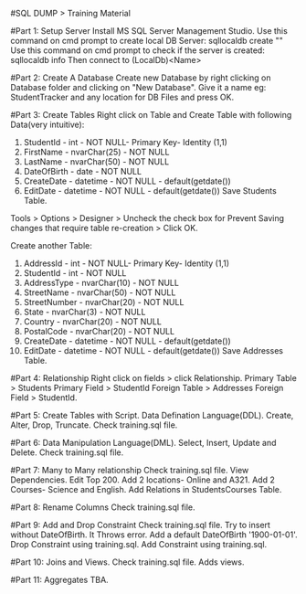 #SQL DUMP > Training Material

#Part 1: Setup Server
Install MS SQL Server Management Studio.
Use this command on cmd prompt to create local DB Server: sqllocaldb create "<Name>"
Use this command on cmd prompt to check if the server is created: sqllocaldb info
Then connect to (LocalDb)\<Name>

#Part 2: Create A Database
Create new Database by right clicking on Database folder and clicking on "New Database".
Give it a name eg: StudentTracker and any location for DB Files and press OK.

#Part 3: Create Tables
Right click on Table and Create Table with following Data(very intuitive):
1. StudentId - int - NOT NULL- Primary Key- Identity (1,1)
2. FirstName - nvarChar(25) - NOT NULL
3. LastName - nvarChar(50) - NOT NULL
4. DateOfBirth - date - NOT NULL
5. CreateDate - datetime - NOT NULL - default(getdate())
6. EditDate - datetime - NOT NULL - default(getdate())
Save Students Table.

Tools > Options > Designer > Uncheck the check box for Prevent Saving changes that require table re-creation > Click OK.

Create another Table:
1. AddressId - int - NOT NULL- Primary Key- Identity (1,1)
2. StudentId - int - NOT NULL
3. AddressType - nvarChar(10) - NOT NULL
4. StreetName - nvarChar(50) - NOT NULL
5. StreetNumber - nvarChar(20) - NOT NULL
6. State - nvarChar(3) - NOT NULL
7. Country - nvarChar(20) - NOT NULL
8. PostalCode - nvarChar(20) - NOT NULL
9. CreateDate - datetime - NOT NULL - default(getdate())
10. EditDate - datetime - NOT NULL - default(getdate())
Save Addresses Table.

#Part 4: Relationship
Right click on fields > click Relationship.
Primary Table > Students
Primary Field > StudentId
Foreign Table > Addresses
Foreign Field > StudentId.

#Part 5: Create Tables with Script. Data Defination Language(DDL).
Create, Alter, Drop, Truncate.
Check training.sql file.

#Part 6: Data Manipulation Language(DML).
Select, Insert, Update and Delete.
Check training.sql file.

#Part 7: Many to Many relationship
Check training.sql file.
View Dependencies.
Edit Top 200.
Add 2 locations- Online and A321.
Add 2 Courses- Science and English.
Add Relations in StudentsCourses Table.

#Part 8: Rename Columns
Check training.sql file.

#Part 9: Add and Drop Constraint
Check training.sql file.
Try to insert without DateOfBirth. It Throws error.
Add a default DateOfBirth '1900-01-01'.
Drop Constraint using training.sql.
Add Constraint using training.sql.

#Part 10: Joins and Views.
Check training.sql file.
Adds views.

#Part 11: Aggregates
TBA.